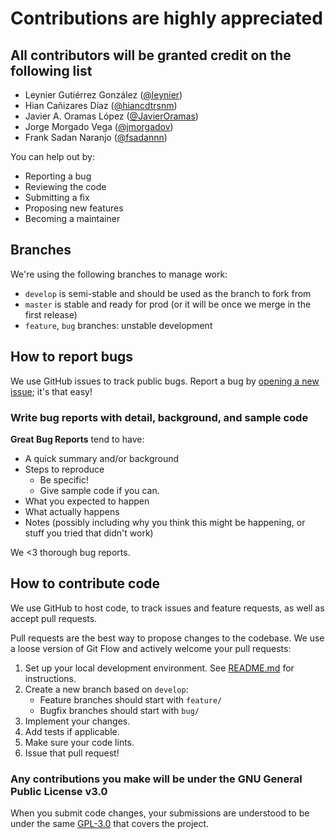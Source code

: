 # Contributions are highly appreciated

## All contributors will be granted credit on the following list

* Leynier Gutiérrez González ([@leynier](https://github.com/leynier))
* Hian Cañizares Díaz ([@hiancdtrsnm](https://github.com/hiancdtrsnm))
* Javier A. Oramas López ([@JavierOramas](https://github.com/javieroramas))
* Jorge Morgado Vega ([@jmorgadov](https://github.com/jmorgadov))
* Frank Sadan Naranjo ([@fsadannn](https://github.com/fsadannn))

You can help out by:

* Reporting a bug
* Reviewing the code
* Submitting a fix
* Proposing new features
* Becoming a maintainer

## Branches

We're using the following branches to manage work:

* `develop` is semi-stable and should be used as the branch to fork from
* `master` is stable and ready for prod (or it will be once we merge in the first release)
* `feature`, `bug` branches: unstable development

## How to report bugs

We use GitHub issues to track public bugs. Report a bug by [opening a new issue](https://github.com/hiancdtrsnm/video-diet/issues/new/choose); it's that easy!

### Write bug reports with detail, background, and sample code

**Great Bug Reports** tend to have:

* A quick summary and/or background
* Steps to reproduce
  * Be specific!
  * Give sample code if you can.
* What you expected to happen
* What actually happens
* Notes (possibly including why you think this might be happening, or stuff you tried that didn't work)

We <3 thorough bug reports.

## How to contribute code

We use GitHub to host code, to track issues and feature requests, as well as accept pull requests.

Pull requests are the best way to propose changes to the codebase. We use a loose version of Git Flow
and actively welcome your pull requests:

1. Set up your local development environment. See [README.md](README.md) for instructions.
1. Create a new branch based on `develop`:
   * Feature branches should start with `feature/`
   * Bugfix branches should start with `bug/`
1. Implement your changes.
1. Add tests if applicable.
1. Make sure your code lints.
1. Issue that pull request!

### Any contributions you make will be under the GNU General Public License v3.0

When you submit code changes, your submissions are understood to be under the same [GPL-3.0](LICENSE) that covers the project.
